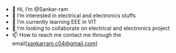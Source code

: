 - 👋 Hi, I’m @Sankar-ram
- 👀 I’m interested in electrical and electronics stuffs
- 🌱 I’m currently learning EEE in VIT
- 💞️ I’m looking to collaborate on electrical and electronics project
- 📫 How to reach me contact me through the email[sankarram.c04@gmail.com]

<!---
Sankar-r✨ repository because its `README.md` (this file) appears on your GitHub profile.
You can click the Preview link to take a look at your changes.
--->
